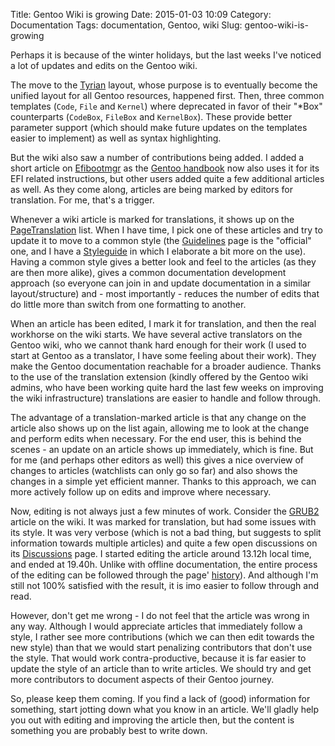 Title: Gentoo Wiki is growing
Date: 2015-01-03 10:09
Category: Documentation
Tags: documentation, Gentoo, wiki
Slug: gentoo-wiki-is-growing

Perhaps it is because of the winter holidays, but the last weeks I've
noticed a lot of updates and edits on the Gentoo wiki.

The move to the
[Tyrian](https://wiki.gentoo.org/wiki/Project:Website/Tyrian) layout,
whose purpose is to eventually become the unified layout for all Gentoo
resources, happened first. Then, three common templates (`Code`, `File`
and `Kernel`) where deprecated in favor of their "\*Box" counterparts
(`CodeBox`, `FileBox` and `KernelBox`). These provide better parameter
support (which should make future updates on the templates easier to
implement) as well as syntax highlighting.

But the wiki also saw a number of contributions being added. I added a
short article on [Efibootmgr](https://wiki.gentoo.org/wiki/Efibootmgr)
as the [Gentoo
handbook](https://wiki.gentoo.org/wiki/Handbook:Main_Page) now also uses
it for its EFI related instructions, but other users added quite a few
additional articles as well. As they come along, articles are being
marked by editors for translation. For me, that's a trigger.

Whenever a wiki article is marked for translations, it shows up on the
[PageTranslation](https://wiki.gentoo.org/wiki/Special:PageTranslation)
list. When I have time, I pick one of these articles and try to update
it to move to a common style (the
[Guidelines](https://wiki.gentoo.org/wiki/Gentoo_Wiki:Guidelines) page
is the "official" one, and I have a
[Styleguide](https://wiki.gentoo.org/wiki/User:SwifT/Styleguide) in
which I elaborate a bit more on the use). Having a common style gives a
better look and feel to the articles (as they are then more alike),
gives a common documentation development approach (so everyone can join
in and update documentation in a similar layout/structure) and - most
importantly - reduces the number of edits that do little more than
switch from one formatting to another.

When an article has been edited, I mark it for translation, and then the
real workhorse on the wiki starts. We have several active translators on
the Gentoo wiki, who we cannot thank hard enough for their work (I used
to start at Gentoo as a translator, I have some feeling about their
work). They make the Gentoo documentation reachable for a broader
audience. Thanks to the use of the translation extension (kindly offered
by the Gentoo wiki admins, who have been working quite hard the last few
weeks on improving the wiki infrastructure) translations are easier to
handle and follow through.

The advantage of a translation-marked article is that any change on the
article also shows up on the list again, allowing me to look at the
change and perform edits when necessary. For the end user, this is
behind the scenes - an update on an article shows up immediately, which
is fine. But for me (and perhaps other editors as well) this gives a
nice overview of changes to articles (watchlists can only go so far) and
also shows the changes in a simple yet efficient manner. Thanks to this
approach, we can more actively follow up on edits and improve where
necessary.

Now, editing is not always just a few minutes of work. Consider the
[GRUB2](https://wiki.gentoo.org/wiki/GRUB2) article on the wiki. It was
marked for translation, but had some issues with its style. It was very
verbose (which is not a bad thing, but suggests to split information
towards multiple articles) and quite a few open discussions on its
[Discussions](https://wiki.gentoo.org/wiki/Talk:GRUB2) page. I started
editing the article around 13.12h local time, and ended at 19.40h.
Unlike with offline documentation, the entire process of the editing can
be followed through the page'
[history](https://wiki.gentoo.org/index.php?title=GRUB2&offset=&limit=100&action=history)).
And although I'm still not 100% satisfied with the result, it is imo
easier to follow through and read.

However, don't get me wrong - I do not feel that the article was wrong
in any way. Although I would appreciate articles that immediately follow
a style, I rather see more contributions (which we can then edit towards
the new style) than that we would start penalizing contributors that
don't use the style. That would work contra-productive, because it is
far easier to update the style of an article than to write articles. We
should try and get more contributors to document aspects of their Gentoo
journey.

So, please keep them coming. If you find a lack of (good) information
for something, start jotting down what you know in an article. We'll
gladly help you out with editing and improving the article then, but the
content is something you are probably best to write down.
